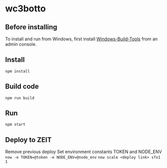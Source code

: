 # wc3botto

## Before installing

To install and run from Windows, first install [Windows-Build-Tools](https://github.com/felixrieseberg/windows-build-tools) from an admin console.

## Install

`npm install`

## Build code

`npm run build`

## Run

`npm start`

## Deploy to ZEIT

Remove previous deploy
Set environment constants TOKEN and NODE_ENV
`now -e TOKEN=@token -e NODE_ENV=@node_env`
`now scale <deploy link> sfo1 1`